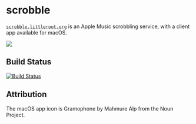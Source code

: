 # scrobble

[`scrobble.littleroot.org`](https://scrobble.littleroot.org) is an Apple Music scrobbling
service, with a client app available for macOS.

![](https://i.imgur.com/oO6k4R4.jpg)

## Build Status

[![Build Status](https://travis-ci.org/nishanths/scrobble.svg?branch=master)](https://travis-ci.org/nishanths/scrobble)

## Attribution

The macOS app icon is Gramophone by Mahmure Alp from the Noun Project.
